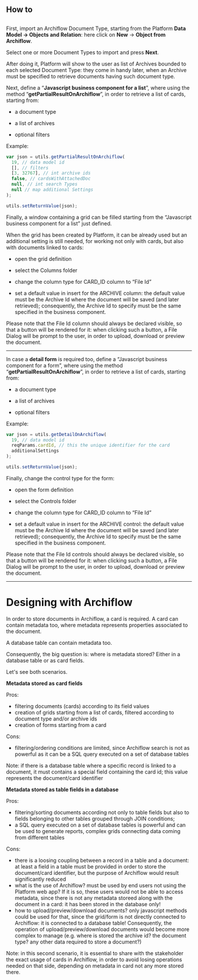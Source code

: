 ## How to

## 

First, import an Archiflow Document Type, starting from the Platform **Data Model -&gt; Objects and Relation**: here click on **New** -&gt; **Object from Archiflow**.

Select one or more Document Types to import and press **Next**.

After doing it, Platform will show to the user as list of Archives bounded to each selected Document Type: they come in handy later, when an Archive must be specified to retrieve documents having such document type.

Next, define a “**Javascript business component for a list**”, where using the method “**getPartialResultOnArchiflow**”, in order to retrieve a list of cards, starting from:

* a document type

* a list of archives

* optional filters

Example:

```js
var json = utils.getPartialResultOnArchiflow(
  19, // data model id
  [], // filters
  [3, 32767], // int archive ids
  false, // cardsWithAttachedDoc
  null, // int search Types
  null // map additional Settings
);

utils.setReturnValue(json);
```

Finally, a window containing a grid can be filled starting from the “Javascript business component for a list” just defined.

When the grid has been created by Platform, it can be already used but an additional setting is still needed, for working not only with cards, but also with documents linked to cards:

* open the grid definition

* select the Columns folder

* change the column type for CARD\_ID column to “File Id”

* set a default value in insert for the ARCHIVE column: the default value must be the Archive Id where the document will be saved \(and later retrieved\); consequently, the Archive Id to specify must be the same specified in the business component.

Please note that the File Id column should always be declared visible, so that a button will be rendered for it: when clicking such a button, a File Dialog will be prompt to the user, in order to upload, download or preview the document.

---

In case a **detail form** is required too, define a “Javascript business component for a form”, where using the method “**getPartialResultOnArchiflow**”, in order to retrieve a list of cards, starting from:

* a document type

* a list of archives

* optional filters

Example:

```js
var json = utils.getDetailOnArchiflow(
  19, // data model id
  reqParams.cardId, // this the unique identifier for the card
  additionalSettings
);

utils.setReturnValue(json);
```

Finally, change the control type for the form:

* open the form definition

* select the Controls folder

* change the column type for CARD\_ID column to “File Id”

* set a default value in insert for the ARCHIVE control: the default value must be the Archive Id where the document will be saved \(and later retrieved\); consequently, the Archive Id to specify must be the same specified in the business component.

Please note that the File Id controls should always be declared visible, so that a button will be rendered for it: when clicking such a button, a File Dialog will be prompt to the user, in order to upload, download or preview the document.

---

# Designing with Archiflow

In order to store documents in Archiflow, a card is required. A card can contain metadata too, where metadata represents properties associated to the document.

A database table can contain metadata too.

Consequently, the big question is: where is metadata stored? Either in a database table or as card fields.

Let's see both scenarios.



**Metadata stored as card fields**

Pros:

* filtering documents \(cards\) according to its field values
* creation of grids starting from a list of cards, filtered according to document type and/or archive ids
* creation of forms starting from a card 

Cons:

* filtering/ordering conditions are limited, since Archiflow search is not as powerful as it can be a SQL query executed on a set of database tables

Note: if there is a database table where a specific record is linked to a document, it must contains a special field containing the card id; this value represents the document/card identifier



**Metadata stored as table fields in a database**

Pros:

* filtering/sorting documents according not only to table fields but also to fields belonging to other tables grouped through JOIN conditions; 
* a SQL query executed on a set of database tables is powerful and can be used to generate reports, complex grids connecting data coming from different tables

Cons:

* there is a loosing coupling between a record in a table and a document: at least a field in a table must be provided in order to store the document/card identifier, but the purpose of Archiflow would result significantly reduced
* what is the use of Archiflow? must be used by end users not using the Platform web app? If it is so, these users would not be able to access metadata, since there is not any metadata storeed along with the document in a card: it has been stored in the database only!
* how to upload/preview/download documents? only javascript methods could be used for that, since the grid/form is not directly connected to Archiflow: it is connected to a database table! Consequently, the operation of upload/preview/download documents would become more complex to manage \(e.g. where is stored the archive id? the document type? any other data required to store a document?\)

Note: in this second scenario, it is essential to share with the stakeholder the exact usage of cards in Archiflow, in order to avoid losing operations needed on that side, depending on metadata in card not any more stored there.













